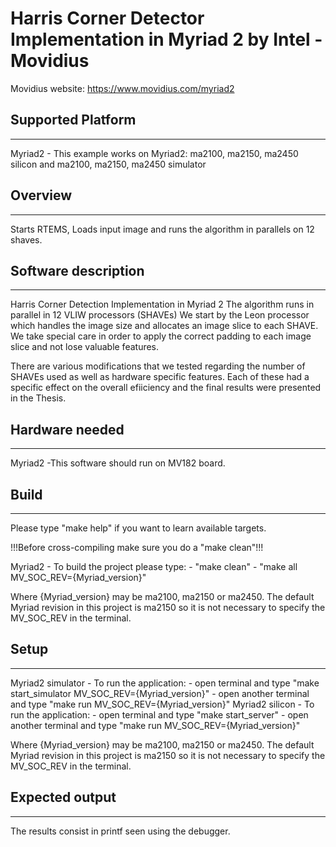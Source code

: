 # Harris Corner Detector Implementation in Myriad 2 by Intel - Movidius

Movidius website: https://www.movidius.com/myriad2

## Supported Platform
---
Myriad2 - This example works on Myriad2: ma2100, ma2150, ma2450 silicon and 
ma2100, ma2150, ma2450 simulator

## Overview
---
Starts RTEMS, Loads input image and runs the algorithm in parallels on 12 shaves.

## Software description
--- 
Harris Corner Detection Implementation in Myriad 2
The algorithm runs in parallel in 12 VLIW processors (SHAVEs)
We start by the Leon processor which handles the image size 
and allocates an image slice to each SHAVE. We take special care
in order to apply the correct padding to each image slice and not 
lose valuable features.

There are various modifications that we tested regarding the number
of SHAVEs used as well as hardware specific features. Each of these 
had a specific effect on the overall efiiciency and the final results
were presented in the Thesis.
        
## Hardware needed
--- 
Myriad2 -This software should run on MV182 board.

## Build
---
Please type "make help" if you want to learn available targets.

!!!Before cross-compiling make sure you do a "make clean"!!!

Myriad2 - To build the project please type:
     - "make clean"
     - "make all MV_SOC_REV={Myriad_version}"

Where {Myriad_version} may be ma2100, ma2150 or ma2450.
The default Myriad revision in this project is ma2150 so it is not necessary 
to specify the MV_SOC_REV in the terminal.

## Setup
---
Myriad2 simulator - To run the application:
    - open terminal and type "make start_simulator MV_SOC_REV={Myriad_version}"
    - open another terminal and type "make run MV_SOC_REV={Myriad_version}"
Myriad2 silicon - To run the application:
    - open terminal and type "make start_server"
    - open another terminal and type "make run MV_SOC_REV={Myriad_version}"

Where {Myriad_version} may be ma2100, ma2150 or ma2450.
The default Myriad revision in this project is ma2150 so it is not necessary 
to specify the MV_SOC_REV in the terminal.

## Expected output
--- 
The results  consist in printf seen using the debugger.




